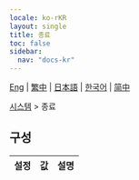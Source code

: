 ```yaml
---
locale: ko-rKR
layout: single
title: 종료
toc: false
sidebar:
  nav: "docs-kr"
---
```

[Eng](/dancexr/menu/2025.5/system/exit) | [繁中](/tw/dancexr/menu/2025.5/system/exit) | [日本語](/jp/dancexr/menu/2025.5/system/exit) | [한국어](/kr/dancexr/menu/2025.5/system/exit) | [简中](/zh/dancexr/menu/2025.5/system/exit)

[시스템](../menu#시스템) > 종료

## 구성

| 설정 | 값 | 설명 |
| :--- | --- | :--- |

